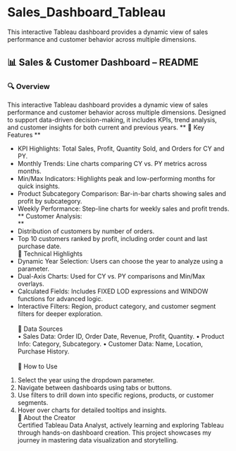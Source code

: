 # Sales_Dashboard_Tableau
This interactive Tableau dashboard provides a dynamic view of sales performance and customer behavior across multiple dimensions. 

## 📊 Sales & Customer Dashboard – README
### 🔍 Overview
This interactive Tableau dashboard provides a dynamic view of sales performance and customer behavior across multiple dimensions. Designed to support data-driven decision-making, it includes KPIs, trend analysis, and customer insights for both current and previous years.
** 🧠 Key Features **<br/>
*	KPI Highlights: Total Sales, Profit, Quantity Sold, and Orders for CY and PY.
*	Monthly Trends: Line charts comparing CY vs. PY metrics across months.
*	Min/Max Indicators: Highlights peak and low-performing months for quick insights.
*	Product Subcategory Comparison: Bar-in-bar charts showing sales and profit by subcategory.
*	Weekly Performance: Step-line charts for weekly sales and profit trends. <br/>
**	Customer Analysis:<br/> **
*	Distribution of customers by number of orders.
*	Top 10 customers ranked by profit, including order count and last purchase date.<br/>
🧰 Technical Highlights<br/>
*	Dynamic Year Selection: Users can choose the year to analyze using a parameter.
*	Dual-Axis Charts: Used for CY vs. PY comparisons and Min/Max overlays.
*	Calculated Fields: Includes FIXED LOD expressions and WINDOW functions for advanced logic.
*	Interactive Filters: Region, product category, and customer segment filters for deeper exploration.<br/><br/>
📁 Data Sources<br/>
•	Sales Data: Order ID, Order Date, Revenue, Profit, Quantity.
•	Product Info: Category, Subcategory.
•	Customer Data: Name, Location, Purchase History.<br/><br/>
🚀 How to Use<br/>
1.	Select the year using the dropdown parameter.<br/>
2.	Navigate between dashboards using tabs or buttons.<br/>
3.	Use filters to drill down into specific regions, products, or customer segments.<br/>
4.	Hover over charts for detailed tooltips and insights.<br/>
👤 About the Creator<br/>
Certified Tableau Data Analyst, actively learning and exploring Tableau through hands-on dashboard creation. This project showcases my journey in mastering data visualization and storytelling.


